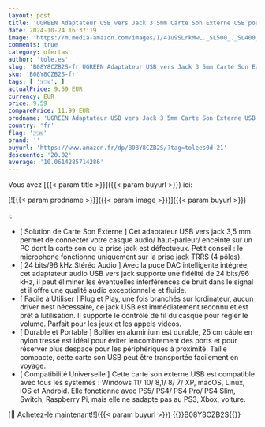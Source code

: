 ```yaml
---
layout: post
title: 'UGREEN Adaptateur USB vers Jack 3 5mm Carte Son Externe USB pour Casque Audio Micro TRRS Enceinte Haut Parleur Plug et Play Compatible avec PS5 PS4 Pro Slim Switch Raspberry Pi Windows Mac OS Linux'
date: 2024-10-24 16:37:19
image: 'https://m.media-amazon.com/images/I/41u9SLrkMwL._SL500_._SL400_.jpg'
comments: true
category: ofertas
author: 'tole.es'
slug: 'B08Y8CZB2S-fr UGREEN Adaptateur USB vers Jack 3 5mm Carte Son Externe...'
sku: 'B08Y8CZB2S-fr'
tags: [ '🇫🇷', ]
actualPrice: 9.59 EUR
currency: EUR
price: 9.59
comparePrice: 11.99 EUR
prodname: 'UGREEN Adaptateur USB vers Jack 3 5mm Carte Son Externe USB pour Casque Audio Micro TRRS Enceinte Haut Parleur Plug et Play Compatible avec PS5 PS4 Pro Slim Switch Raspberry Pi Windows Mac OS Linux'
country: 'fr'
flag: '🇫🇷'
brand: ''
buyurl: 'https://www.amazon.fr/dp/B08Y8CZB2S/?tag=tolees0d-21'
descuento: '20.02'
average: '10.0614285714286'
---
```


Vous avez [{{< param title >}}]({{< param buyurl >}}) ici:

[![{{< param prodname >}}]({{< param image >}})]({{< param buyurl >}})

ℹ️:

- [ Solution de Carte Son Externe ] Cet adaptateur USB vers jack 3,5 mm permet de connecter votre casque audio/ haut-parleur/ enceinte sur un PC dont la carte son ou la prise jack est défectueux. Petit conseil : le microphone fonctionne uniquement sur la prise jack TRRS (4 pôles).
- [ 24 bits/96 kHz Stéréo Audio ] Avec la puce DAC intelligente intégrée, cet adaptateur audio USB vers jack supporte une fidélité de 24 bits/96 kHz, il peut éliminer les éventuelles interférences de bruit dans le signal et il offre une qualité audio exceptionnelle et fluide.
- [ Facile à Utiliser ] Plug et Play, une fois branchés sur lordinateur, aucun driver nest nécessaire, ce jack USB est immédiatement reconnu et est prêt à lutilisation. Il supporte le contrôle de fil du casque pour régler le volume. Parfait pour les jeux et les appels vidéos.
- [ Durable et Portable ] Boîtier en aluminium est durable, 25 cm câble en nylon tressé est idéal pour éviter lencombrement des ports et pour réserver plus despace pour les périphériques à proximité. Taille compacte, cette carte son USB peut être transportée facilement en voyage.
- [ Compatibilité Universelle ] Cette carte son externe USB est compatible avec tous les systèmes : Windows 11/ 10/ 8,1/ 8/ 7/ XP, macOS, Linux, iOS et Android. Elle fonctionne avec PS5/ PS4/ PS4 Pro/ PS4 Slim, Switch, Raspberry Pi, mais elle ne sadapte pas au PS3, Xbox, voiture.

[🛒 Achetez-le maintenant!!]({{< param buyurl >}})
{{<world>}}B08Y8CZB2S{{</world>}}
